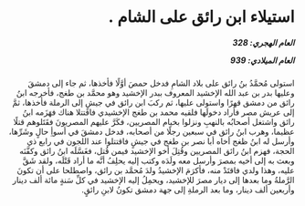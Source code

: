 <h1 dir="rtl">استيلاء ابن رائق على الشام .</h1>

<h5 dir="rtl">العام الهجري:  328

العام الميلادي: 939

</h5>

<p dir="rtl">استولى مُحمَّدُ بنُ رائق على بلاد الشامِ فدخل حمصَ أوَّلًا فأخذها، ثم جاء إلى دمشقَ وعليها بدر بن عبد الله الإخشيد المعروف ببدر الإخشيد وهو محمَّد بن طغج، فأخرجه ابنُ رائق من دمشق قهرًا واستولى عليها، ثم ركبَ ابن رائق في جيشٍ إلى الرملة فأخذها، ثمَّ إلى عريش مصر فأراد دخولَها فلقيه محمد بن طغج الإخشيدي فاقتتلا هناك فهَزَمه ابنُ رائق واشتغل أصحابُه بالنهبِ ونزلوا بخيام المصريين، فكَرَّ عليهم المصريونَ فقَتَلوهم قتلًا عظيما، وهرب ابنُ رائق في سبعين رجلًا من أصحابه، فدخل دمشقَ في أسوأِ حالٍ وشَرِّها، وأرسل له ابنُ ظغج أخاه أبا نصر بن طغج في جيشٍ فاقتتلوا عند اللجون في رابع ذي الحجة، فهزم ابنُ رائق المصريين وقُتِلَ أخو الإخشيد فيمن قُتل، فغَسَّلَه ابنُ رائق وكفَّنَه وبعث به إلى أخيه بمصرَ وأرسل معه ولَدَه وكتب إليه يحلِفُ أنَّه ما أراد قَتْلَه، ولقد شَقَّ عليه، وهذا ولدي فاقتَدْ منه، فأكرَمَ الإخشيدُ ولدَ مُحمَّد بن رائق، واصطلحا على أن تكونَ الرَّملةُ وما بعدها إلى ديار مصرَ للإخشيد، ويحمِلُ إليه الإخشيد في كلِّ سَنةٍ مائة ألف دينار وأربعين ألف دينار، وما بعد الرملةِ إلى جهة دمشق تكونُ لابنِ رائقٍ.</p></br>
